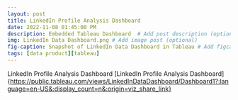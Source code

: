 ```yaml
---
layout: post
title: LinkedIn Profile Analysis Dashboard
date: 2022-11-08 01:45:00 PM
description: Embedded Tableau Dashboard  # Add post description (optional)
img: LinkedIn Data Dashboard.png # Add image post (optional)
fig-caption: Snapshot of LinkedIn Data Dashboard in Tableau # Add figcaption (optional)
tags: [data product][tableau]
---
```


LinkedIn Profile Analysis Dashboard
[LinkedIn Profile Analysis Dashboard]{https://public.tableau.com/views/LinkedInDataDashboard/Dashboard1?:language=en-US&:display_count=n&:origin=viz_share_link}

